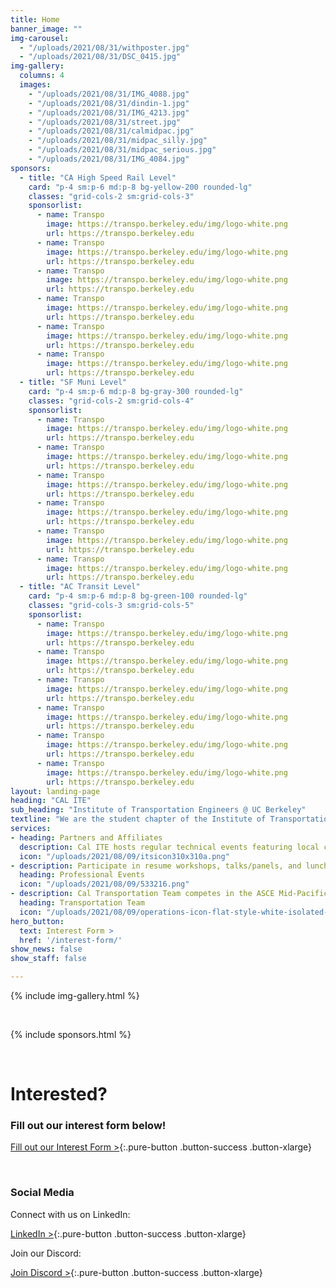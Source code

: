 ```yaml
---
title: Home
banner_image: ""
img-carousel:
  - "/uploads/2021/08/31/withposter.jpg"
  - "/uploads/2021/08/31/DSC_0415.jpg"
img-gallery:
  columns: 4
  images:
    - "/uploads/2021/08/31/IMG_4088.jpg"
    - "/uploads/2021/08/31/dindin-1.jpg"
    - "/uploads/2021/08/31/IMG_4213.jpg"
    - "/uploads/2021/08/31/street.jpg"
    - "/uploads/2021/08/31/calmidpac.jpg"
    - "/uploads/2021/08/31/midpac_silly.jpg"
    - "/uploads/2021/08/31/midpac_serious.jpg"
    - "/uploads/2021/08/31/IMG_4084.jpg"
sponsors:
  - title: "CA High Speed Rail Level"
    card: "p-4 sm:p-6 md:p-8 bg-yellow-200 rounded-lg"
    classes: "grid-cols-2 sm:grid-cols-3"
    sponsorlist:
      - name: Transpo
        image: https://transpo.berkeley.edu/img/logo-white.png
        url: https://transpo.berkeley.edu
      - name: Transpo
        image: https://transpo.berkeley.edu/img/logo-white.png
        url: https://transpo.berkeley.edu
      - name: Transpo
        image: https://transpo.berkeley.edu/img/logo-white.png
        url: https://transpo.berkeley.edu
      - name: Transpo
        image: https://transpo.berkeley.edu/img/logo-white.png
        url: https://transpo.berkeley.edu
      - name: Transpo
        image: https://transpo.berkeley.edu/img/logo-white.png
        url: https://transpo.berkeley.edu
      - name: Transpo
        image: https://transpo.berkeley.edu/img/logo-white.png
        url: https://transpo.berkeley.edu
  - title: "SF Muni Level"
    card: "p-4 sm:p-6 md:p-8 bg-gray-300 rounded-lg"
    classes: "grid-cols-2 sm:grid-cols-4"
    sponsorlist:
      - name: Transpo
        image: https://transpo.berkeley.edu/img/logo-white.png
        url: https://transpo.berkeley.edu
      - name: Transpo
        image: https://transpo.berkeley.edu/img/logo-white.png
        url: https://transpo.berkeley.edu
      - name: Transpo
        image: https://transpo.berkeley.edu/img/logo-white.png
        url: https://transpo.berkeley.edu
      - name: Transpo
        image: https://transpo.berkeley.edu/img/logo-white.png
        url: https://transpo.berkeley.edu
      - name: Transpo
        image: https://transpo.berkeley.edu/img/logo-white.png
        url: https://transpo.berkeley.edu
      - name: Transpo
        image: https://transpo.berkeley.edu/img/logo-white.png
        url: https://transpo.berkeley.edu
  - title: "AC Transit Level"
    card: "p-4 sm:p-6 md:p-8 bg-green-100 rounded-lg"
    classes: "grid-cols-3 sm:grid-cols-5"
    sponsorlist:
      - name: Transpo
        image: https://transpo.berkeley.edu/img/logo-white.png
        url: https://transpo.berkeley.edu
      - name: Transpo
        image: https://transpo.berkeley.edu/img/logo-white.png
        url: https://transpo.berkeley.edu
      - name: Transpo
        image: https://transpo.berkeley.edu/img/logo-white.png
        url: https://transpo.berkeley.edu
      - name: Transpo
        image: https://transpo.berkeley.edu/img/logo-white.png
        url: https://transpo.berkeley.edu
      - name: Transpo
        image: https://transpo.berkeley.edu/img/logo-white.png
        url: https://transpo.berkeley.edu
      - name: Transpo
        image: https://transpo.berkeley.edu/img/logo-white.png
        url: https://transpo.berkeley.edu
layout: landing-page
heading: "CAL ITE"
sub_heading: "Institute of Transportation Engineers @ UC Berkeley"
textline: "We are the student chapter of the Institute of Transportation Engineers at the University of California, Berkeley.<br><br>We provide opportunities for interested students to connect with transportation professionals in both public and private sectors."
services:
- heading: Partners and Affiliates
  description: Cal ITE hosts regular technical events featuring local companies to bring opportunities to students. These events may also include office visits and field trips around the Bay Area.
  icon: "/uploads/2021/08/09/itsicon310x310a.png"
- description: Participate in resume workshops, talks/panels, and lunch meetings with professionals. Meet students from other universities in the Western ITE district during the annual meeting and network with industry leaders.
  heading: Professional Events
  icon: "/uploads/2021/08/09/533216.png"
- description: Cal Transportation Team competes in the ASCE Mid-Pacific Transportation competition, planning and designing a solution to a given prompt. The team also runs a DeCal class so students can get academic credit for their work. <br><br><a href="https://transpo.berkeley.edu"><button class="pure-button button-success">Learn more</button></a>
  heading: Transportation Team
  icon: "/uploads/2021/08/09/operations-icon-flat-style-white-isolated-symbol-black-your-web-site-design-app-ui-simple-process-vector-illustration-156422564.jpg"
hero_button:
  text: Interest Form >
  href: '/interest-form/'
show_news: false
show_staff: false

---
```


{% include img-gallery.html %}

<br>

{% include sponsors.html %}

<br>

# Interested?

### Fill out our interest form below!

[Fill out our Interest Form >](/interest-form/){:.pure-button .button-success .button-xlarge}

<br>

### Social Media

Connect with us on LinkedIn:

[LinkedIn >](https://www.linkedin.com/company/cal-ite/){:.pure-button .button-success .button-xlarge}

Join our Discord:

[Join Discord >](https://discord.gg/Jd2Zyv3wgy){:.pure-button .button-success .button-xlarge}
